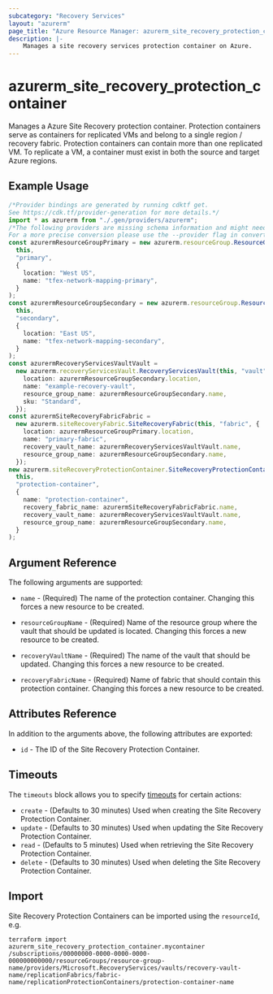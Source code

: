 ```yaml
---
subcategory: "Recovery Services"
layout: "azurerm"
page_title: "Azure Resource Manager: azurerm_site_recovery_protection_container"
description: |-
    Manages a site recovery services protection container on Azure.
---
```


# azurerm\_site\_recovery\_protection\_container

Manages a Azure Site Recovery protection container. Protection containers serve as containers for replicated VMs and belong to a single region / recovery fabric. Protection containers can contain more than one replicated VM. To replicate a VM, a container must exist in both the source and target Azure regions.

## Example Usage

```typescript
/*Provider bindings are generated by running cdktf get.
See https://cdk.tf/provider-generation for more details.*/
import * as azurerm from "./.gen/providers/azurerm";
/*The following providers are missing schema information and might need manual adjustments to synthesize correctly: azurerm.
For a more precise conversion please use the --provider flag in convert.*/
const azurermResourceGroupPrimary = new azurerm.resourceGroup.ResourceGroup(
  this,
  "primary",
  {
    location: "West US",
    name: "tfex-network-mapping-primary",
  }
);
const azurermResourceGroupSecondary = new azurerm.resourceGroup.ResourceGroup(
  this,
  "secondary",
  {
    location: "East US",
    name: "tfex-network-mapping-secondary",
  }
);
const azurermRecoveryServicesVaultVault =
  new azurerm.recoveryServicesVault.RecoveryServicesVault(this, "vault", {
    location: azurermResourceGroupSecondary.location,
    name: "example-recovery-vault",
    resource_group_name: azurermResourceGroupSecondary.name,
    sku: "Standard",
  });
const azurermSiteRecoveryFabricFabric =
  new azurerm.siteRecoveryFabric.SiteRecoveryFabric(this, "fabric", {
    location: azurermResourceGroupPrimary.location,
    name: "primary-fabric",
    recovery_vault_name: azurermRecoveryServicesVaultVault.name,
    resource_group_name: azurermResourceGroupSecondary.name,
  });
new azurerm.siteRecoveryProtectionContainer.SiteRecoveryProtectionContainer(
  this,
  "protection-container",
  {
    name: "protection-container",
    recovery_fabric_name: azurermSiteRecoveryFabricFabric.name,
    recovery_vault_name: azurermRecoveryServicesVaultVault.name,
    resource_group_name: azurermResourceGroupSecondary.name,
  }
);

```

## Argument Reference

The following arguments are supported:

*   `name` - (Required) The name of the protection container. Changing this forces a new resource to be created.

*   `resourceGroupName` - (Required) Name of the resource group where the vault that should be updated is located. Changing this forces a new resource to be created.

*   `recoveryVaultName` - (Required) The name of the vault that should be updated. Changing this forces a new resource to be created.

*   `recoveryFabricName` - (Required) Name of fabric that should contain this protection container. Changing this forces a new resource to be created.

## Attributes Reference

In addition to the arguments above, the following attributes are exported:

* `id` - The ID of the Site Recovery Protection Container.

## Timeouts

The `timeouts` block allows you to specify [timeouts](https://www.terraform.io/language/resources/syntax#operation-timeouts) for certain actions:

* `create` - (Defaults to 30 minutes) Used when creating the Site Recovery Protection Container.
* `update` - (Defaults to 30 minutes) Used when updating the Site Recovery Protection Container.
* `read` - (Defaults to 5 minutes) Used when retrieving the Site Recovery Protection Container.
* `delete` - (Defaults to 30 minutes) Used when deleting the Site Recovery Protection Container.

## Import

Site Recovery Protection Containers can be imported using the `resourceId`, e.g.

```shell
terraform import azurerm_site_recovery_protection_container.mycontainer /subscriptions/00000000-0000-0000-0000-000000000000/resourceGroups/resource-group-name/providers/Microsoft.RecoveryServices/vaults/recovery-vault-name/replicationFabrics/fabric-name/replicationProtectionContainers/protection-container-name
```
